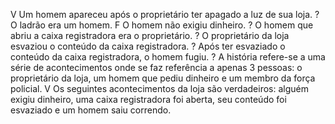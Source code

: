 V Um homem apareceu após o proprietário ter apagado a luz de sua loja.
? O ladrão era um homem.
F O homem não exigiu dinheiro.
? O homem que abriu a caixa registradora era o proprietário.
? O proprietário da loja esvaziou o conteúdo da caixa registradora.
? Após ter esvaziado o conteúdo da caixa registradora, o homem fugiu.
? A história refere-se a uma série de acontecimentos onde se faz referência a apenas 3 pessoas: o proprietário da loja, um homem que pediu dinheiro e um membro da força policial.
V Os seguintes acontecimentos da loja são verdadeiros: alguém exigiu dinheiro, uma caixa registradora foi aberta, seu conteúdo foi esvaziado e um homem saiu correndo.
